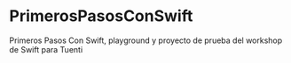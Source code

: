 PrimerosPasosConSwift
=====================

Primeros Pasos Con Swift, playground y proyecto de prueba del workshop de Swift para Tuenti
